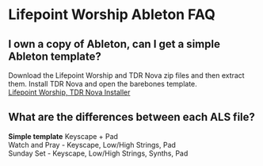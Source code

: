 # Lifepoint Worship Ableton FAQ

## I own a copy of Ableton, can I get a simple Ableton template?
Download the Lifepoint Worship and TDR Nova zip files and then extract them. Install TDR Nova and open the barebones template. <br/>
[Lifepoint Worship, TDR Nova Installer](https://drive.google.com/drive/folders/1jJN-qyA5rMhLA7nEroSKO5HGmZpZfD81?usp=sharing)

## What are the differences between each ALS file?
<b> Simple template</b> Keyscape + Pad<br/>
Watch and Pray - Keyscape, Low/High Strings, Pad<br/>
Sunday Set - Keyscape, Low/High Strings, Synths, Pad
